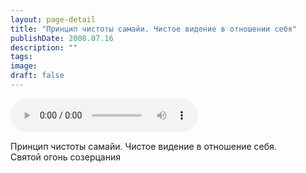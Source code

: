 ```yaml
---
layout: page-detail
title: "Принцип чистоты самайи. Чистое видение в отношении себя"
publishDate: 2008.07.16
description: ""
tags:
image:
draft: false
---
```


<audio title="2008.07.16 - Принцип чистоты самайи. Чистое видение в отношении себя.mp3" src="https://filer-api.advayta.org/v1.0/public/files/74392" controls=""></audio>

 Принцип чистоты самайи. Чистое видение в отношение себя.  
 Святой огонь созерцания  

  
